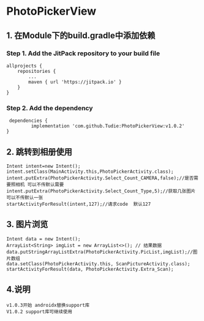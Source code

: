 # PhotoPickerView

## 1. 在Module下的build.gradle中添加依赖
### Step 1. Add the JitPack repository to your build file
    allprojects {
		repositories {
			...
			maven { url 'https://jitpack.io' }
		}
	}
### Step 2. Add the dependency
     dependencies {
	         implementation 'com.github.Tudie:PhotoPickerView:v1.0.2'
	}

## 2. 跳转到相册使用
    Intent intent=new Intent();
    intent.setClass(MainActivity.this,PhotoPickerActivity.class);
    intent.putExtra(PhotoPickerActivity.Select_Count_CAMERA,false);//是否需要照相机 可以不传默认需要
    intent.putExtra(PhotoPickerActivity.Select_Count_Type,5);//获取几张图片  可以不传默认一张
    startActivityForResult(intent,127);//请求code  默认127

## 3. 图片浏览

    Intent data = new Intent();
	ArrayList<String> imgList = new ArrayList<>(); // 结果数据
    data.putStringArrayListExtra(PhotoPickerActivity.PicList,imgList);//图片数组
    data.setClass(PhotoPickerActivity.this, ScanPictureActivity.class);
    startActivityForResult(data, PhotoPickerActivity.Extra_Scan);

## 4.说明
    v1.0.3开始 androidx替换support库
    V1.0.2 support库可继续使用
